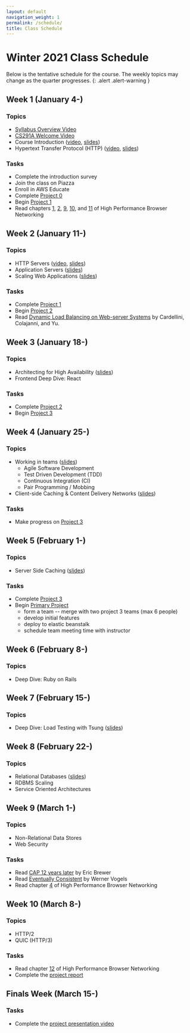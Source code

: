 ```yaml
---
layout: default
navigation_weight: 1
permalink: /schedule/
title: Class Schedule
---
```


# Winter 2021 Class Schedule

Below is the tentative schedule for the course. The weekly topics may change as
the quarter progresses.
{: .alert .alert-warning }

<div class="week">

## Week 1 (January 4-)

### Topics

- [Syllabus Overview Video](https://drive.google.com/file/d/1wZsdxVyTPWF2huZG1aizb2jrbf5KekgN/view)
- [CS291A Welcome Video](https://drive.google.com/file/d/1ehJVHaf1yTtPvLYFJCXCLp2HvrZwwoo4/view)
- Course Introduction
  ([video](https://drive.google.com/file/d/1lgO3ikzQ_DUihd8qHb08iljUegC28sBz/view),
  [slides](/slides/2021w/01_course_introduction/))
- Hypertext Transfer Protocol (HTTP)
  ([video](https://drive.google.com/file/d/1gM3hEc9gyBpY0A9aPupNoSUGMJ_aunoe/view),
  [slides](/slides/2021w/02_http))

### Tasks

- Complete the introduction survey
- Join the class on Piazza
- Enroll in AWS Educate
- Complete [Project 0](/project0/)
- Begin [Project 1](/project1/)
- Read chapters [1](https://hpbn.co/primer-on-latency-and-bandwidth/),
  [2](https://hpbn.co/building-blocks-of-tcp/),
  [9](https://hpbn.co/brief-history-of-http/),
  [10](https://hpbn.co/primer-on-web-performance/), and
  [11](https://hpbn.co/http1x/) of High Performance Browser Networking

</div>
<div class="week">

## Week 2 (January 11-)

### Topics

- HTTP Servers
  ([video](https://drive.google.com/file/d/1m_NgJ9dhhAWUpgsylp1ciezgxKVCc5mC/view),
  [slides](/slides/2021w/03_http_servers/))
- Application Servers ([slides](/slides/2021w/04_application_servers/))
- Scaling Web Applications ([slides](/slides/2021w/05_scaling_web_applications/))

### Tasks

- Complete [Project 1](/project1/)
- Begin [Project 2](/project2/)
- Read [Dynamic Load Balancing on Web-server
  Systems](http://www.ics.uci.edu/~cs230/reading/DLB.pdf) by Cardellini,
  Colajanni, and Yu.

</div>
<div class="week">

## Week 3 (January 18-)

### Topics

- Architecting for High Availability ([slides](/slides/2021w/06_high_availability))
- Frontend Deep Dive: React

### Tasks

- Complete [Project 2](/project2/)
- Begin [Project 3](/project3/)

</div>
<div class="week">

## Week 4 (January 25-)

### Topics

- Working in teams ([slides](/slides/2021w/07_agile_tdd_pairing))
  - Agile Software Development
  - Test Driven Development (TDD)
  - Continuous Integration (CI)
  - Pair Programming / Mobbing
- Client-side Caching & Content Delivery Networks ([slides](/slides/2021w/08_client_caching_cdn))

### Tasks

- Make progress on [Project 3](/project3/)

</div>
<div class="week">

## Week 5 (February 1-)

### Topics

- Server Side Caching ([slides](/slides/2021w/09_server_caching))

### Tasks

- Complete [Project 3](/project3/)
- Begin [Primary Project](/project/)
  - form a team -- merge with two project 3 teams (max 6 people)
  - develop initial features
  - deploy to elastic beanstalk
  - schedule team meeting time with instructor

</div>
<div class="week">

## Week 6 (February 8-)

### Topics

- Deep Dive: Ruby on Rails

</div>
<div class="week">

## Week 7 (February 15-)

### Topics

- Deep Dive: Load Testing with Tsung ([slides](/slides/2021w/10_tsung))

</div>
<div class="week">

## Week 8 (February 22-)

### Topics

- Relational Databases ([slides](/slides/2021w/11_relational_databases))
- RDBMS Scaling
- Service Oriented Architectures

</div>
<div class="week">

## Week 9 (March 1-)

### Topics

- Non-Relational Data Stores
- Web Security

### Tasks

- Read [CAP 12 years
  later](http://www.realtechsupport.org/UB/NP/Numeracy_CAP%2B12Years_2012.pdf)
  by Eric Brewer
- Read [Eventually
  Consistent](http://www.scalableinternetservices.com/slides/vogels.pdf) by
  Werner Vogels
- Read chapter [4](https://hpbn.co/transport-layer-security-tls/) of High
  Performance Browser Networking

</div>
<div class="week">

## Week 10 (March 8-)

### Topics

- HTTP/2
- QUIC (HTTP/3)

### Tasks

- Read chapter [12](https://hpbn.co/http2/) of High Performance Browser Networking
- Complete the [project report](/project/#report)

</div>
<div class="week">

## Finals Week (March 15-)

### Tasks

- Complete the [project presentation video](/project/#video)

</div>
